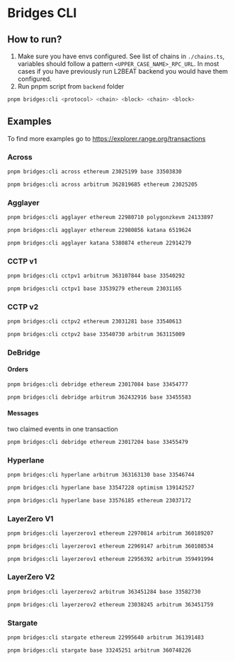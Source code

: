 # Bridges CLI

## How to run?
1. Make sure you have envs configured. See list of chains in `./chains.ts`, variables should follow a pattern `<UPPER_CASE_NAME>_RPC_URL`. In most cases if you have previously run L2BEAT backend you would have them configured.
2. Run pnpm script from `backend` folder
``` bash
pnpm bridges:cli <protocol> <chain> <block> <chain> <block>
```

## Examples

To find more examples go to https://explorer.range.org/transactions

### Across
```bash
pnpm bridges:cli across ethereum 23025199 base 33503830
```
```bash
pnpm bridges:cli across arbitrum 362819685 ethereum 23025205
```

### Agglayer
``` bash
pnpm bridges:cli agglayer ethereum 22980710 polygonzkevm 24133897
```
``` bash
pnpm bridges:cli agglayer ethereum 22980856 katana 6519624
```
```bash
pnpm bridges:cli agglayer katana 5380874 ethereum 22914279
```

### CCTP v1
```bash
pnpm bridges:cli cctpv1 arbitrum 363107844 base 33540292
```
```bash
pnpm bridges:cli cctpv1 base 33539279 ethereum 23031165
```

### CCTP v2
```bash
pnpm bridges:cli cctpv2 ethereum 23031281 base 33540613
```
```bash
pnpm bridges:cli cctpv2 base 33540730 arbitrum 363115009
```

### DeBridge
#### Orders
```bash
pnpm bridges:cli debridge ethereum 23017084 base 33454777
```
``` bash
pnpm bridges:cli debridge arbitrum 362432916 base 33455583
```
#### Messages
two claimed events in one transaction
```bash
pnpm bridges:cli debridge ethereum 23017204 base 33455479
```

### Hyperlane
```bash
pnpm bridges:cli hyperlane arbitrum 363163130 base 33546744
```
```bash
pnpm bridges:cli hyperlane base 33547228 optimism 139142527
```
```bash
pnpm bridges:cli hyperlane base 33576185 ethereum 23037172
```

### LayerZero V1
``` bash
pnpm bridges:cli layerzerov1 ethereum 22970814 arbitrum 360189207
```
``` bash
pnpm bridges:cli layerzerov1 ethereum 22969147 arbitrum 360108534
```
``` bash
pnpm bridges:cli layerzerov1 ethereum 22956392 arbitrum 359491994
```

### LayerZero V2
```bash
pnpm bridges:cli layerzerov2 arbitrum 363451284 base 33582730
```
```bash
pnpm bridges:cli layerzerov2 ethereum 23038245 arbitrum 363451759
```

### Stargate
``` bash
pnpm bridges:cli stargate ethereum 22995640 arbitrum 361391483
```
``` bash
pnpm bridges:cli stargate base 33245251 arbitrum 360748226
```
